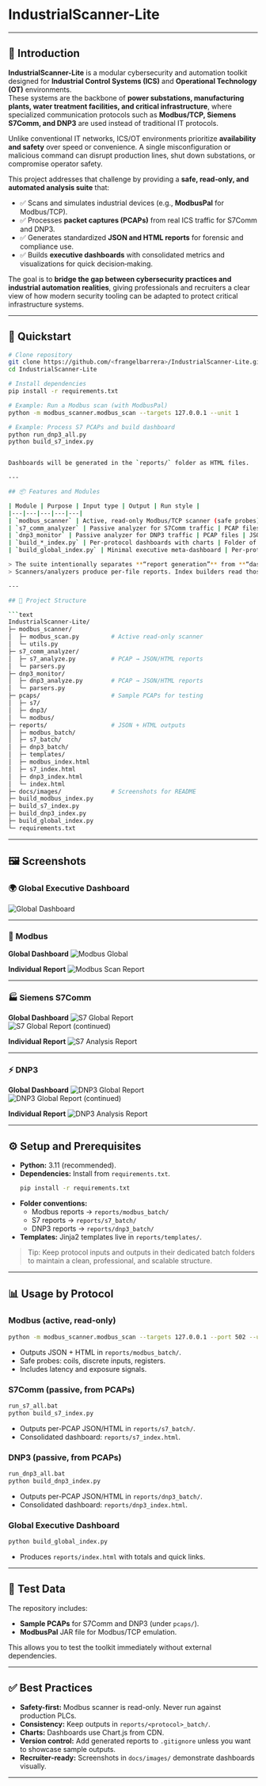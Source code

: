 
# IndustrialScanner-Lite

---

## 📌 Introduction

**IndustrialScanner-Lite** is a modular cybersecurity and automation toolkit designed for **Industrial Control Systems (ICS)** and **Operational Technology (OT)** environments.  
These systems are the backbone of **power substations, manufacturing plants, water treatment facilities, and critical infrastructure**, where specialized communication protocols such as **Modbus/TCP, Siemens S7Comm, and DNP3** are used instead of traditional IT protocols.

Unlike conventional IT networks, ICS/OT environments prioritize **availability and safety** over speed or convenience. A single misconfiguration or malicious command can disrupt production lines, shut down substations, or compromise operator safety.  

This project addresses that challenge by providing a **safe, read‑only, and automated analysis suite** that:

- ✅ Scans and simulates industrial devices (e.g., **ModbusPal** for Modbus/TCP).  
- ✅ Processes **packet captures (PCAPs)** from real ICS traffic for S7Comm and DNP3.  
- ✅ Generates standardized **JSON and HTML reports** for forensic and compliance use.  
- ✅ Builds **executive dashboards** with consolidated metrics and visualizations for quick decision‑making.  

The goal is to **bridge the gap between cybersecurity practices and industrial automation realities**, giving professionals and recruiters a clear view of how modern security tooling can be adapted to protect critical infrastructure systems.

---

## 🚀 Quickstart

```bash
# Clone repository
git clone https://github.com/<frangelbarrera>/IndustrialScanner-Lite.git
cd IndustrialScanner-Lite

# Install dependencies
pip install -r requirements.txt

# Example: Run a Modbus scan (with ModbusPal)
python -m modbus_scanner.modbus_scan --targets 127.0.0.1 --unit 1

# Example: Process S7 PCAPs and build dashboard
python run_dnp3_all.py
python build_s7_index.py


Dashboards will be generated in the `reports/` folder as HTML files.

---

## 📦 Features and Modules

| Module | Purpose | Input type | Output | Run style |
|---|---|---|---|---|
| `modbus_scanner` | Active, read-only Modbus/TCP scanner (safe probes) | Live targets (IP/port), ModbusPal | JSON + HTML | Python CLI |
| `s7_comm_analyzer` | Passive analyzer for S7Comm traffic | PCAP files | JSON + HTML | Batch runner + Python |
| `dnp3_monitor` | Passive analyzer for DNP3 traffic | PCAP files | JSON + HTML | Batch runner + Python |
| `build_*_index.py` | Per-protocol dashboards with charts | Folder of JSON reports | HTML dashboard | Python script |
| `build_global_index.py` | Minimal executive meta-dashboard | Per-protocol indices | HTML dashboard | Python script |

> The suite intentionally separates **“report generation”** from **“dashboard building.”**  
> Scanners/analyzers produce per-file reports. Index builders read those reports and create consolidated views.

---

## 📂 Project Structure

```text
IndustrialScanner-Lite/
├─ modbus_scanner/
│  ├─ modbus_scan.py         # Active read-only scanner
│  └─ utils.py
├─ s7_comm_analyzer/
│  ├─ s7_analyze.py          # PCAP → JSON/HTML reports
│  └─ parsers.py
├─ dnp3_monitor/
│  ├─ dnp3_analyze.py        # PCAP → JSON/HTML reports
│  └─ parsers.py
├─ pcaps/                    # Sample PCAPs for testing
│  ├─ s7/
│  ├─ dnp3/
│  └─ modbus/
├─ reports/                  # JSON + HTML outputs
│  ├─ modbus_batch/
│  ├─ s7_batch/
│  ├─ dnp3_batch/
│  ├─ templates/
│  ├─ modbus_index.html
│  ├─ s7_index.html
│  ├─ dnp3_index.html
│  └─ index.html
├─ docs/images/              # Screenshots for README
├─ build_modbus_index.py
├─ build_s7_index.py
├─ build_dnp3_index.py
├─ build_global_index.py
└─ requirements.txt
```

---

## 🖼️ Screenshots

### 🌍 Global Executive Dashboard
![Global Dashboard](docs/images/Screenshot_1.jpg)

---

### 🔌 Modbus
**Global Dashboard**
![Modbus Global](docs/images/Screenshot_2.jpg)

**Individual Report**
![Modbus Scan Report](docs/images/Screenshot_7.jpg)

---

### 🏭 Siemens S7Comm
**Global Dashboard**
![S7 Global Report](docs/images/Screenshot_3.jpg)  
![S7 Global Report (continued)](docs/images/Screenshot_4.jpg)

**Individual Report**
![S7 Analysis Report](docs/images/Screenshot_8.jpg)

---

### ⚡ DNP3
**Global Dashboard**
![DNP3 Global Report](docs/images/Screenshot_5.jpg)  
![DNP3 Global Report (continued)](docs/images/Screenshot_6.jpg)

**Individual Report**
![DNP3 Analysis Report](docs/images/Screenshot_9.jpg)

---

## ⚙️ Setup and Prerequisites

- **Python:** 3.11 (recommended).  
- **Dependencies:** Install from `requirements.txt`.  
  ```bash
  pip install -r requirements.txt
  ```
- **Folder conventions:**
  - Modbus reports → `reports/modbus_batch/`  
  - S7 reports → `reports/s7_batch/`  
  - DNP3 reports → `reports/dnp3_batch/`  
- **Templates:** Jinja2 templates live in `reports/templates/`.

> Tip: Keep protocol inputs and outputs in their dedicated batch folders to maintain a clean, professional, and scalable structure.

---

## 📊 Usage by Protocol

### Modbus (active, read-only)
```bash
python -m modbus_scanner.modbus_scan --targets 127.0.0.1 --port 502 --unit 1
```
- Outputs JSON + HTML in `reports/modbus_batch/`.  
- Safe probes: coils, discrete inputs, registers.  
- Includes latency and exposure signals.  

### S7Comm (passive, from PCAPs)
```bash
run_s7_all.bat
python build_s7_index.py
```
- Outputs per-PCAP JSON/HTML in `reports/s7_batch/`.  
- Consolidated dashboard: `reports/s7_index.html`.  

### DNP3 (passive, from PCAPs)
```bash
run_dnp3_all.bat
python build_dnp3_index.py
```
- Outputs per-PCAP JSON/HTML in `reports/dnp3_batch/`.  
- Consolidated dashboard: `reports/dnp3_index.html`.  

### Global Executive Dashboard
```bash
python build_global_index.py
```
- Produces `reports/index.html` with totals and quick links.

---

## 🧪 Test Data

The repository includes:
- **Sample PCAPs** for S7Comm and DNP3 (under `pcaps/`).  
- **ModbusPal** JAR file for Modbus/TCP emulation.  

This allows you to test the toolkit immediately without external dependencies.

---

## ✅ Best Practices

- **Safety-first:** Modbus scanner is read-only. Never run against production PLCs.  
- **Consistency:** Keep outputs in `reports/<protocol>_batch/`.  
- **Charts:** Dashboards use Chart.js from CDN.  
- **Version control:** Add generated reports to `.gitignore` unless you want to showcase sample outputs.  
- **Recruiter-ready:** Screenshots in `docs/images/` demonstrate dashboards visually.  

---


